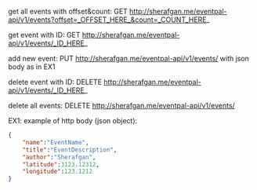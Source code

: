 get all events with offset&count: GET http://sherafgan.me/eventpal-api/v1/events?offset=_OFFSET_HERE_&count=_COUNT_HERE_

get event with ID: GET http://sherafgan.me/eventpal-api/v1/events/_ID_HERE_

add new event: PUT http://sherafgan.me/eventpal-api/v1/events/ with json body as in EX1

delete event with ID: DELETE http://sherafgan.me/eventpal-api/v1/events/_ID_HERE_

delete all events: DELETE http://sherafgan.me/eventpal-api/v1/events/


EX1: example of http body (json object):
```json
{
	"name":"EventName",
	"title":"EventDescription",
	"author":"Sherafgan",
	"latitude":3123.12312,
	"longitude":123.1212
}
```
